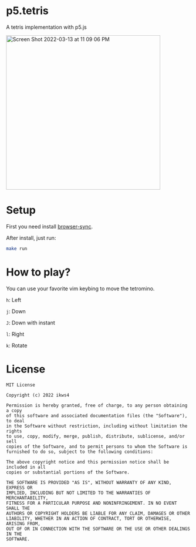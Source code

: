 # p5.tetris

A tetris implementation with p5.js

<img width="420" alt="Screen Shot 2022-03-13 at 11 09 06 PM" src="https://user-images.githubusercontent.com/47056144/158066197-4d3ffc41-d7ff-4faa-a3e4-70e0d7f4e55c.png">

# Setup

First you need install [browser-sync](https://browsersync.io/).

After install, just run:

```bash
make run
```

# How to play?

You can use your favorite vim keybing to move the tetromino.

`h`: Left

`j`: Down

`J`: Down with instant

`l`: Right

`k`: Rotate

# License

```
MIT License

Copyright (c) 2022 ikws4

Permission is hereby granted, free of charge, to any person obtaining a copy
of this software and associated documentation files (the "Software"), to deal
in the Software without restriction, including without limitation the rights
to use, copy, modify, merge, publish, distribute, sublicense, and/or sell
copies of the Software, and to permit persons to whom the Software is
furnished to do so, subject to the following conditions:

The above copyright notice and this permission notice shall be included in all
copies or substantial portions of the Software.

THE SOFTWARE IS PROVIDED "AS IS", WITHOUT WARRANTY OF ANY KIND, EXPRESS OR
IMPLIED, INCLUDING BUT NOT LIMITED TO THE WARRANTIES OF MERCHANTABILITY,
FITNESS FOR A PARTICULAR PURPOSE AND NONINFRINGEMENT. IN NO EVENT SHALL THE
AUTHORS OR COPYRIGHT HOLDERS BE LIABLE FOR ANY CLAIM, DAMAGES OR OTHER
LIABILITY, WHETHER IN AN ACTION OF CONTRACT, TORT OR OTHERWISE, ARISING FROM,
OUT OF OR IN CONNECTION WITH THE SOFTWARE OR THE USE OR OTHER DEALINGS IN THE
SOFTWARE.
```
